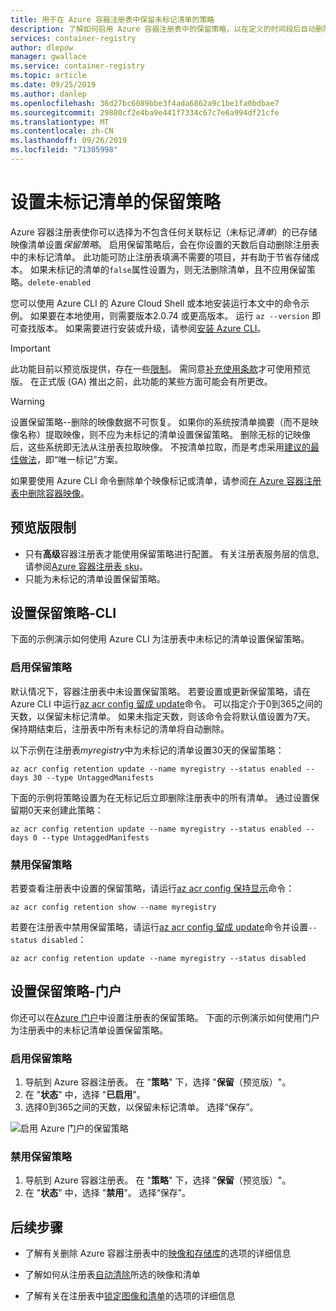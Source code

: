 ```yaml
---
title: 用于在 Azure 容器注册表中保留未标记清单的策略
description: 了解如何启用 Azure 容器注册表中的保留策略，以在定义的时间段后自动删除未标记清单。
services: container-registry
author: dlepow
manager: gwallace
ms.service: container-registry
ms.topic: article
ms.date: 09/25/2019
ms.author: danlep
ms.openlocfilehash: 36d27bc6089bbe3f4ada6862a9c1be1fa0bdbae7
ms.sourcegitcommit: 29880cf2e4ba9e441f7334c67c7e6a994df21cfe
ms.translationtype: MT
ms.contentlocale: zh-CN
ms.lasthandoff: 09/26/2019
ms.locfileid: "71305998"
---
```

# <a name="set-a-retention-policy-for-untagged-manifests"></a>设置未标记清单的保留策略

Azure 容器注册表使你可以选择为不包含任何关联标记（未标记*清单*）的已存储映像清单设置*保留策略*。 启用保留策略后，会在你设置的天数后自动删除注册表中的未标记清单。 此功能可防止注册表填满不需要的项目，并有助于节省存储成本。 如果未标记的清单的`false`属性设置为，则无法删除清单，且不应用保留策略。`delete-enabled`

您可以使用 Azure CLI 的 Azure Cloud Shell 或本地安装运行本文中的命令示例。 如果要在本地使用，则需要版本2.0.74 或更高版本。 运行 `az --version` 即可查找版本。 如果需要进行安装或升级，请参阅[安装 Azure CLI][azure-cli]。

> [!IMPORTANT]
> 此功能目前以预览版提供，存在一些[限制](#preview-limitations)。 需同意[补充使用条款][terms-of-use]才可使用预览版。 在正式版 (GA) 推出之前，此功能的某些方面可能会有所更改。

> [!WARNING]
> 设置保留策略--删除的映像数据不可恢复。 如果你的系统按清单摘要（而不是映像名称）提取映像，则不应为未标记的清单设置保留策略。 删除无标的记映像后，这些系统即无法从注册表拉取映像。 不按清单拉取，而是考虑采用[建议的最佳做法](container-registry-image-tag-version.md)，即“唯一标记”方案。

如果要使用 Azure CLI 命令删除单个映像标记或清单，请参阅[在 Azure 容器注册表中删除容器映像](container-registry-delete.md)。

## <a name="preview-limitations"></a>预览版限制

* 只有**高级**容器注册表才能使用保留策略进行配置。 有关注册表服务层的信息, 请参阅[Azure 容器注册表 sku](container-registry-skus.md)。
* 只能为未标记的清单设置保留策略。

## <a name="set-a-retention-policy---cli"></a>设置保留策略-CLI

下面的示例演示如何使用 Azure CLI 为注册表中未标记的清单设置保留策略。

### <a name="enable-a-retention-policy"></a>启用保留策略

默认情况下，容器注册表中未设置保留策略。 若要设置或更新保留策略，请在 Azure CLI 中运行[az acr config 留成 update][az-acr-config-retention-update]命令。 可以指定介于0到365之间的天数，以保留未标记清单。 如果未指定天数，则该命令会将默认值设置为7天。 保持期结束后，注册表中所有未标记的清单将自动删除。

以下示例在注册表*myregistry*中为未标记的清单设置30天的保留策略：

```azurecli
az acr config retention update --name myregistry --status enabled --days 30 --type UntaggedManifests
```

下面的示例将策略设置为在无标记后立即删除注册表中的所有清单。 通过设置保留期0天来创建此策略：

```azurecli
az acr config retention update --name myregistry --status enabled --days 0 --type UntaggedManifests
```

### <a name="disable-a-retention-policy"></a>禁用保留策略

若要查看注册表中设置的保留策略，请运行[az acr config 保持显示][az-acr-config-retention-show]命令：

```azurecli
az acr config retention show --name myregistry
```

若要在注册表中禁用保留策略，请运行[az acr config 留成 update][az-acr-config-retention-update]命令并设置`--status disabled`：

```azurecli
az acr config retention update --name myregistry --status disabled
```

## <a name="set-a-retention-policy---portal"></a>设置保留策略-门户

你还可以在[Azure 门户](https://portal.azure.com)中设置注册表的保留策略。 下面的示例演示如何使用门户为注册表中的未标记清单设置保留策略。

### <a name="enable-a-retention-policy"></a>启用保留策略

1. 导航到 Azure 容器注册表。 在 "**策略**" 下，选择 "**保留**（预览版）"。
1. 在 "**状态**" 中，选择 "**已启用**"。
1. 选择0到365之间的天数，以保留未标记清单。 选择“保存”。

![启用 Azure 门户的保留策略](media/container-registry-retention-policy/container-registry-retention-policy01.png)

### <a name="disable-a-retention-policy"></a>禁用保留策略

1. 导航到 Azure 容器注册表。 在 "**策略**" 下，选择 "**保留**（预览版）"。
1. 在 "**状态**" 中，选择 "**禁用**"。 选择“保存”。

## <a name="next-steps"></a>后续步骤

* 了解有关删除 Azure 容器注册表中的[映像和存储库](container-registry-delete.md)的选项的详细信息

* 了解如何从注册表[自动清除](container-registry-auto-purge.md)所选的映像和清单

* 了解有关在注册表中[锁定图像和清单](container-registry-image-lock.md)的选项的详细信息

<!-- LINKS - external -->
[terms-of-use]: https://azure.microsoft.com/support/legal/preview-supplemental-terms/


<!-- LINKS - internal -->
[azure-cli]: /cli/azure/install-azure-cli
[az-acr-config-retention-update]: /cli/azure/acr/config/retention#az-acr-config-retention-update
[az-acr-config-retention-show]: /cli/azure/acr/config/retention#az-acr-config-retention-show
